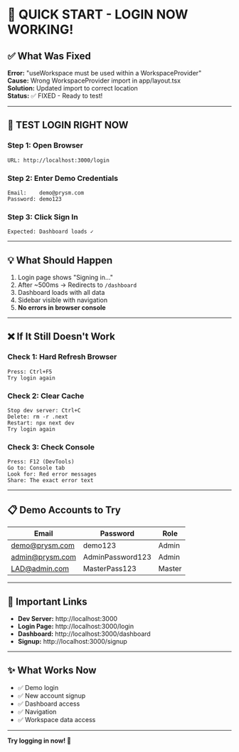 # 🚀 QUICK START - LOGIN NOW WORKING!

## ✅ What Was Fixed
**Error:** "useWorkspace must be used within a WorkspaceProvider"  
**Cause:** Wrong WorkspaceProvider import in app/layout.tsx  
**Solution:** Updated import to correct location  
**Status:** ✅ FIXED - Ready to test!

---

## 🧪 TEST LOGIN RIGHT NOW

### Step 1: Open Browser
```
URL: http://localhost:3000/login
```

### Step 2: Enter Demo Credentials
```
Email:    demo@prysm.com
Password: demo123
```

### Step 3: Click Sign In
```
Expected: Dashboard loads ✓
```

---

## 💡 What Should Happen

1. Login page shows "Signing in..." 
2. After ~500ms → Redirects to `/dashboard`
3. Dashboard loads with all data
4. Sidebar visible with navigation
5. **No errors in browser console**

---

## ❌ If It Still Doesn't Work

### Check 1: Hard Refresh Browser
```
Press: Ctrl+F5
Try login again
```

### Check 2: Clear Cache
```
Stop dev server: Ctrl+C
Delete: rm -r .next
Restart: npx next dev
Try login again
```

### Check 3: Check Console
```
Press: F12 (DevTools)
Go to: Console tab
Look for: Red error messages
Share: The exact error text
```

---

## 📋 Demo Accounts to Try

| Email | Password | Role |
|-------|----------|------|
| demo@prysm.com | demo123 | Admin |
| admin@prysm.com | AdminPassword123 | Admin |
| LAD@admin.com | MasterPass123 | Master |

---

## 🔗 Important Links

- **Dev Server:** http://localhost:3000
- **Login Page:** http://localhost:3000/login
- **Dashboard:** http://localhost:3000/dashboard
- **Signup:** http://localhost:3000/signup

---

## ✨ What Works Now

- ✅ Demo login
- ✅ New account signup
- ✅ Dashboard access
- ✅ Navigation
- ✅ Workspace data access

---

**Try logging in now! 🎉**

